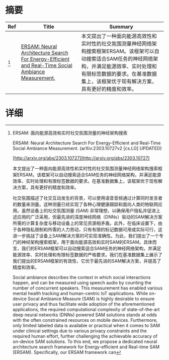 # 摘要

| Ref | Title | Summary |
| --- | --- | --- |
| [^1] | [ERSAM: Neural Architecture Search For Energy-Efficient and Real-Time Social Ambiance Measurement.](http://arxiv.org/abs/2303.10727) | 本文提出了一种面向能源高效性和实时性的社交氛围测量神经网络架构搜索框架ERSAM。该框架可以自动搜索适合SAM任务的神经网络架构，并满足能源效率、实时处理和有限标签数据的要求。在基准数据集上，该框架优于现有解决方案，具有更好的精度和效率。 |

# 详细

[^1]: ERSAM: 面向能源高效和实时社交氛围测量的神经架构搜索

    ERSAM: Neural Architecture Search For Energy-Efficient and Real-Time Social Ambiance Measurement. (arXiv:2303.10727v2 [cs.LG] UPDATED)

    [http://arxiv.org/abs/2303.10727](http://arxiv.org/abs/2303.10727)

    本文提出了一种面向能源高效性和实时性的社交氛围测量神经网络架构搜索框架ERSAM。该框架可以自动搜索适合SAM任务的神经网络架构，并满足能源效率、实时处理和有限标签数据的要求。在基准数据集上，该框架优于现有解决方案，具有更好的精度和效率。

    

    社交氛围描述了社交互动发生的背景，可以使用语音音频通过计算同时发言者的数量来测量。这种测量已经实现了各种心理健康跟踪和面向人类的物联网应用。虽然设备上的社交氛围测量 (SAM) 非常理想，以确保用户隐私并促进上述应用的广泛采用，但最先进的深度神经网络（DNNs）驱动的SAM解决方案所需的计算复杂度与移动设备上的常见资源相矛盾。此外，在临床设置下，由于各种隐私限制和所需的人力劳动，只有有限的标记数据可用或实际可行，这进一步挑战了设备上SAM解决方案的可实现准确性。为此，我们提出了一个专门的神经架构搜索框架，用于面向能源高效和实时SAM的ERSAM。具体而言，我们的ERSAM框架可以自动搜索适合SAM任务的神经网络架构，并满足能源效率、实时处理和有限标签数据的严格要求。我们在基准数据集上展示了我们提出的ERSAM框架的有效性，它优于最先进的SAM解决方案，并提高了精度和效率。

    Social ambiance describes the context in which social interactions happen, and can be measured using speech audio by counting the number of concurrent speakers. This measurement has enabled various mental health tracking and human-centric IoT applications. While on-device Socal Ambiance Measure (SAM) is highly desirable to ensure user privacy and thus facilitate wide adoption of the aforementioned applications, the required computational complexity of state-of-the-art deep neural networks (DNNs) powered SAM solutions stands at odds with the often constrained resources on mobile devices. Furthermore, only limited labeled data is available or practical when it comes to SAM under clinical settings due to various privacy constraints and the required human effort, further challenging the achievable accuracy of on-device SAM solutions. To this end, we propose a dedicated neural architecture search framework for Energy-efficient and Real-time SAM (ERSAM). Specifically, our ERSAM framework can
    

